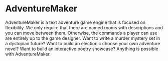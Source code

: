 # AdventureMaker
AdventureMaker is a text adventure game engine that is focused on flexibility. We only require that there are named rooms with descriptions and you can move between them. Otherwise, the commands a player can use are entirely up to the game designer. Want to write a murder mystery set in a dystopian future? Want to build an electionic choose your own adventure novel? Want to build an interactive poetry showcase? Anything is possible with AdventureMaker.

